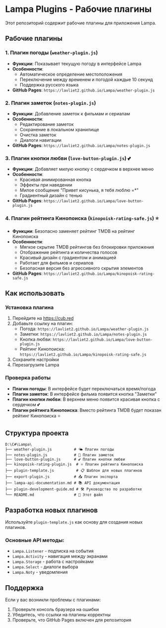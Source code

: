 # Lampa Plugins - Рабочие плагины

Этот репозиторий содержит рабочие плагины для приложения Lampa.

## Рабочие плагины

### 1. Плагин погоды (`weather-plugin.js`)
- **Функции**: Показывает текущую погоду в интерфейсе Lampa
- **Особенности**: 
  - Автоматическое определение местоположения
  - Переключение между временем и погодой каждые 10 секунд
  - Поддержка русского языка
- **GitHub Pages**: `https://lavliet2.github.io/Lampa/weather-plugin.js`

### 2. Плагин заметок (`notes-plugin.js`)
- **Функции**: Добавление заметок к фильмам и сериалам
- **Особенности**:
  - Редактирование заметок
  - Сохранение в локальном хранилище
  - Очистка заметок
  - Диалоги навигации
- **GitHub Pages**: `https://lavliet2.github.io/Lampa/notes-plugin.js`

### 3. Плагин кнопки любви (`love-button-plugin.js`) 💕
- **Функции**: Добавляет милую кнопку с сердечком в верхнее меню
- **Особенности**:
  - Красивая анимированная кнопка
  - Эффекты при наведении
  - Милое сообщение "Привет кисунька, я тебя люблю =*"
  - Градиентный дизайн с тенью
- **GitHub Pages**: `https://lavliet2.github.io/Lampa/love-button-plugin.js`

### 4. Плагин рейтинга Кинопоиска (`kinopoisk-rating-safe.js`) ⭐
- **Функции**: Безопасно заменяет рейтинг TMDB на рейтинг Кинопоиска
- **Особенности**:
  - Мягкое скрытие TMDB рейтингов без блокировки приложения
  - Отображение рейтинга и количества голосов
  - Красивый дизайн с градиентом и анимацией
  - Работает для фильмов и сериалов
  - Безопасная версия без агрессивного скрытия элементов
- **GitHub Pages**: `https://lavliet2.github.io/Lampa/kinopoisk-rating-safe.js`

## Как использовать

### Установка плагина
1. Перейдите на https://cub.red
2. Добавьте ссылку на плагин:
   - Погода: `https://lavliet2.github.io/Lampa/weather-plugin.js`
   - Заметки: `https://lavliet2.github.io/Lampa/notes-plugin.js`
   - Кнопка любви: `https://lavliet2.github.io/Lampa/love-button-plugin.js`
   - Рейтинг Кинопоиска: `https://lavliet2.github.io/Lampa/kinopoisk-rating-safe.js`
3. Сохраните настройки
4. Перезагрузите Lampa

### Проверка работы
- **Плагин погоды**: В интерфейсе будет переключаться время/погода
- **Плагин заметок**: В интерфейсе фильма появится кнопка "Заметки"
- **Плагин кнопки любви**: В верхнем меню появится красивая кнопка с сердечком 💕
- **Плагин рейтинга Кинопоиска**: Вместо рейтинга TMDB будет показан рейтинг Кинопоиска ⭐

## Структура проекта

```
D:\C#\Lampa\
├── weather-plugin.js          # 🌤️ Плагин погоды
├── notes-plugin.js            # 📝 Плагин заметок
├── love-button-plugin.js      # 💕 Плагин кнопки любви
├── kinopoisk-rating-plugin.js  # ⭐ Плагин рейтинга Кинопоиска
├── plugin-template.js          # 📋 Шаблон для новых плагинов
├── export-plugin.js           # 📤 Плагин экспорта
├── lampa-api-documentation.md # 📚 API документация
├── plugin-development-guide.md # 🛠️ Руководство по разработке
└── README.md                  # 📖 Этот файл
```

## Разработка новых плагинов

Используйте `plugin-template.js` как основу для создания новых плагинов.

### Основные API методы:
- `Lampa.Listener` - подписка на события
- `Lampa.Activity` - навигация между экранами
- `Lampa.Storage` - работа с настройками
- `Lampa.Select` - диалоги выбора
- `Lampa.Noty` - уведомления

## Поддержка

Если у вас возникли проблемы с плагинами:
1. Проверьте консоль браузера на ошибки
2. Убедитесь, что ссылки на плагины корректны
3. Проверьте, что GitHub Pages включен для репозитория
